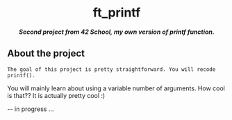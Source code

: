 <h1 align="center">ft_printf</h1>

<p align="center">
	<b><i>Second project from 42 School, my own version of printf function.</i></b><br>
</p>

## About the project

	The goal of this project is pretty straightforward. You will recode printf().
You will mainly learn about using a variable number of arguments. How cool is that??
It is actually pretty cool :)

-- in progress ...
